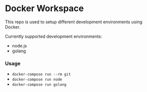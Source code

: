 # Docker Workspace

This repo is used to setup different development environments using Docker.

Currently supported development environments:
* node.js
* golang

### Usage
* `docker-compose run --rm git`
* `docker-compose run node`
* `docker-compose run golang`
